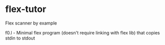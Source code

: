 # flex-tutor
Flex scanner by example

f0.l    - Minimal flex program (doesn't require linking with flex lib) that copies stdin to stdout 
